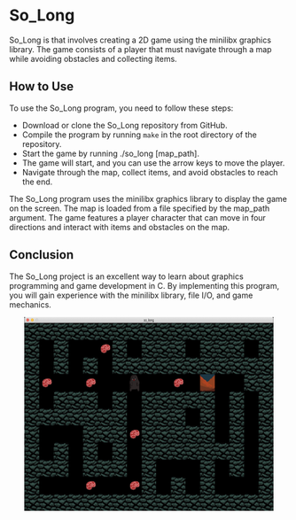 # So_Long
So_Long is that involves creating a 2D game using the minilibx graphics library. The game consists of a player that must navigate through a map while avoiding obstacles and collecting items.

## How to Use
To use the So_Long program, you need to follow these steps:

+ Download or clone the So_Long repository from GitHub.
+ Compile the program by running ```make``` in the root directory of the repository.
+ Start the game by running ./so_long [map_path].
+ The game will start, and you can use the arrow keys to move the player.
+ Navigate through the map, collect items, and avoid obstacles to reach the end.

The So_Long program uses the minilibx graphics library to display the game on the screen. The map is loaded from a file specified by the map_path argument. The game features a player character that can move in four directions and interact with items and obstacles on the map.

## Conclusion
The So_Long project is an excellent way to learn about graphics programming and game development in C. By implementing this program, you will gain experience with the minilibx library, file I/O, and game mechanics.

<div align="center">
  <img width=450 height= 350 src="https://github.com/egulerr/So_Long/blob/main/so_long_readme.png">
</div>
